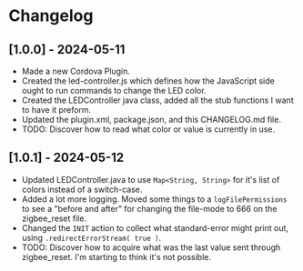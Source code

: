 # Changelog

## [1.0.0] - 2024-05-11
- Made a new Cordova Plugin.
- Created the led-controller.js which defines how the JavaScript side ought to run commands to change the LED color.
- Created the LEDController java class, added all the stub functions I want to have it preform. 
- Updated the plugin.xml, package.json, and this CHANGELOG.md file.
- TODO: Discover how to read what color or value is currently in use.

## [1.0.1] - 2024-05-12
- Updated LEDController.java to use `Map<String, String>` for it's list of colors instead of a switch-case.
- Added a lot more logging. Moved some things to a `logFilePermissions` to see a "before and after" for changing the file-mode to 666 on the zigbee_reset file.
- Changed the `INIT` action to collect what standard-error might print out, using `.redirectErrorStream( true )`.
- TODO: Discover how to acquire what was the last value sent through zigbee_reset. I'm starting to think it's not possible.
